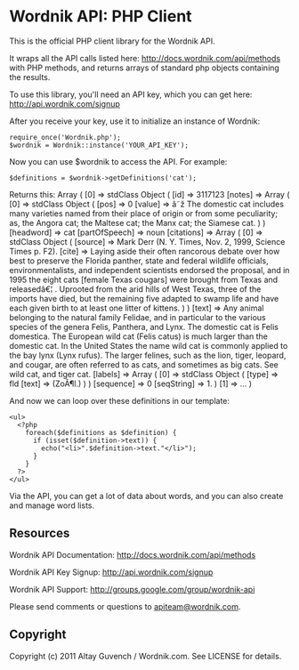 Wordnik API: PHP Client
=======================

This is the official PHP client library for the Wordnik API.

It wraps all the API calls listed here: <http://docs.wordnik.com/api/methods>
with PHP methods, and returns arrays of standard php objects containing the results.

To use this library, you'll need an API key, which you can get here:
<http://api.wordnik.com/signup>

After you receive your key, use it to initialize an instance of Wordnik: 

    require_once('Wordnik.php');
    $wordnik = Wordnik::instance('YOUR_API_KEY');

Now you can use $wordnik to access the API.  For example:

    $definitions = $wordnik->getDefinitions('cat');

Returns this: 
    Array ( [0] => stdClass Object ( [id] => 3117123 [notes] => Array ( [0] => stdClass Object ( [pos] => 0 [value] => â˜ž The domestic cat includes many varieties named from their place of origin or from some peculiarity; as, the Angora cat; the Maltese cat; the Manx cat; the Siamese cat. ) ) [headword] => cat [partOfSpeech] => noun [citations] => Array ( [0] => stdClass Object ( [source] => Mark Derr (N. Y. Times, Nov. 2, 1999, Science Times p. F2). [cite] => Laying aside their often rancorous debate over how best to preserve the Florida panther, state and federal wildlife officials, environmentalists, and independent scientists endorsed the proposal, and in 1995 the eight cats [female Texas cougars] were brought from Texas and releasedâ€¦ . Uprooted from the arid hills of West Texas, three of the imports have died, but the remaining five adapted to swamp life and have each given birth to at least one litter of kittens. ) ) [text] => Any animal belonging to the natural family Felidae, and in particular to the various species of the genera Felis, Panthera, and Lynx. The domestic cat is Felis domestica. The European wild cat (Felis catus) is much larger than the domestic cat. In the United States the name wild cat is commonly applied to the bay lynx (Lynx rufus). The larger felines, such as the lion, tiger, leopard, and cougar, are often referred to as cats, and sometimes as big cats. See wild cat, and tiger cat. [labels] => Array ( [0] => stdClass Object ( [type] => fld [text] => (ZoÃ¶l.) ) ) [sequence] => 0 [seqString] => 1. ) [1] => ... )

And now we can loop over these definitions in our template:

    <ul>
      <?php 
        foreach($definitions as $definition) {
          if (isset($definition->text)) {
            echo("<li>".$definition->text."</li>");
          }
        }
      ?>
    </ul>

Via the API, you can get a lot of data about words, and you can also create
and manage word lists.

Resources
---------
Wordnik API Documentation: <http://docs.wordnik.com/api/methods>

Wordnik API Key Signup: <http://api.wordnik.com/signup>

Wordnik API Support: <http://groups.google.com/group/wordnik-api>

Please send comments or questions to <apiteam@wordnik.com>.

Copyright
---------

Copyright (c) 2011 Altay Guvench / Wordnik.com. See LICENSE for details.
